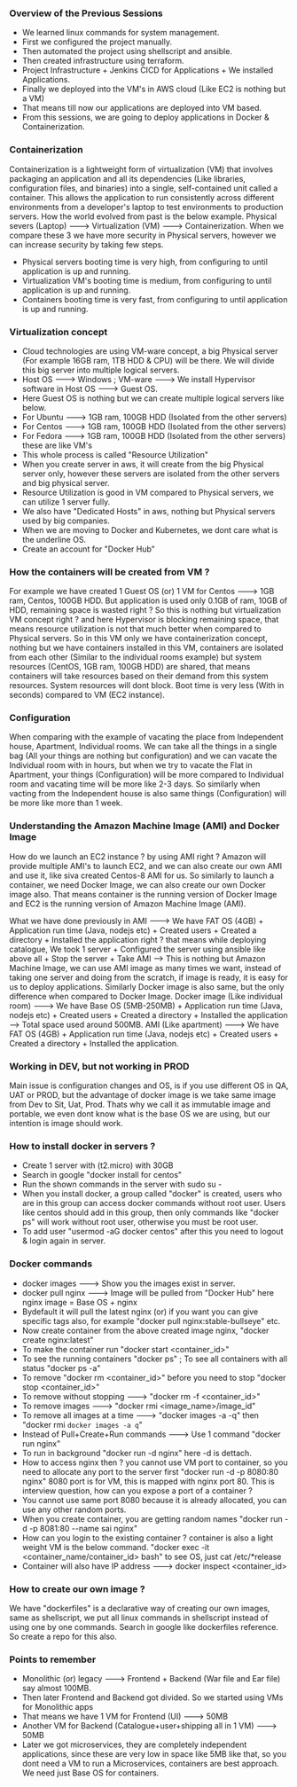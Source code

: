 ### Overview of the Previous Sessions
- We learned linux commands for system management.
- First we configured the project manually.
- Then automated the project using shellscript and ansible.
- Then created infrastructure using terraform.
- Project Infrastructure + Jenkins CICD for Applications + We installed Applications.
- Finally we deployed into the VM's in AWS cloud (Like EC2 is nothing but a VM)
- That means till now our applications are deployed into VM based.
- From this sessions, we are going to deploy applications in Docker & Containerization.

### Containerization
Containerization is a lightweight form of virtualization (VM) that involves packaging an application and all its dependencies (Like libraries, configuration files, and binaries) into a single, self-contained unit called a container. This allows the application to run consistently across different environments from a developer's laptop to test environments to production servers. How the world evolved from past is the below example.
Physical severs (Laptop) ---> Virtualization (VM) ---> Containerization. When we compare these 3 we have more security in Physical servers, however we can increase security by taking few steps.

- Physical servers booting time is very high, from configuring to until application is up and running.
- Virtualization VM's booting time is medium, from configuring to until application is up and running.
- Containers booting time is very fast, from configuring to until application is up and running.

### Virtualization concept
- Cloud technologies are using VM-ware concept, a big Physical server (For example 16GB ram, 1TB HDD & CPU)
  will be there. We will divide this big server into multiple logical servers.
- Host OS ---> Windows ; VM-ware ---> We install Hypervisor software in Host OS ---> Guest OS.
- Here Guest OS is nothing but we can create multiple logical servers like below.
- For Ubuntu ---> 1GB ram, 100GB HDD (Isolated from the other servers)
- For Centos ---> 1GB ram, 100GB HDD (Isolated from the other servers)
- For Fedora ---> 1GB ram, 100GB HDD (Isolated from the other servers) these are like VM's
- This whole process is called "Resource Utilization"
- When you create server in aws, it will create from the big Physical server only, however these servers are
  isolated from the other servers and big physical server.
- Resource Utilization is good in VM compared to Physical servers, we can utilize 1 server fully.
- We also have "Dedicated Hosts" in aws, nothing but Physical servers used by big companies.
- When we are moving to Docker and Kubernetes, we dont care what is the underline OS.
- Create an account for "Docker Hub" 

### How the containers will be created from VM ?
For example we have created 1 Guest OS (or) 1 VM for Centos ---> 1GB ram, Centos, 100GB HDD. But application is used only 0.1GB of ram, 10GB of HDD, remaining space is wasted right ? So this is nothing but virtualization VM concept right ? and here Hypervisor is blocking remaining space, that means resource utilization is not that much better when compared to Physical servers. So in this VM only we have containerization concept, nothing but we have containers installed in this VM, containers are isolated from each other (Similar to the individual rooms example) but system resources (CentOS, 1GB ram, 100GB HDD) are shared, that means containers will take resources based on their demand from this system resources. System resources will dont block. Boot time is very less (With in seconds) compared to VM (EC2 instance).

### Configuration
When comparing with the example of vacating the place from Independent house, Apartment, Individual rooms. We can take all the things in a single bag (All your things are nothing but configuration) and we can vacate the Individual room with in hours, but when we try to vacate the Flat in Apartment, your things (Configuration) will be more compared to Individual room and vacating time will be more like 2-3 days. So similarly when vacting from the Independent house is also same things (Configuration) will be more like more than 1 week.

### Understanding the Amazon Machine Image (AMI) and Docker Image
How do we launch an EC2 instance ? by using AMI right ? Amazon will provide multiple AMI's to launch EC2, 
and we can also create our own AMI and use it, like siva created Centos-8 AMI for us. So similarly to launch 
a container, we need Docker Image, we can also create our own Docker image also. That means container is the running version of Docker Image and EC2 is the running version of Amazon Machine Image (AMI).

What we have done previously in AMI ---> We have FAT OS (4GB) + Application run time (Java, nodejs etc) + Created users + Created a directory + Installed the application right ? that means while deploying catalogue, We took 1 server + Configured the server using ansible like above all + Stop the server + Take AMI --> This is nothing but Amazon Machine Image, we can use AMI image as many times we want, instead of taking one server and doing from the scratch, if image is ready, it is easy for us to deploy applications. Similarly Docker image is also same, but the only difference when compared to Docker Image. Docker image (Like individual room) ---> We have Base OS (5MB-250MB) + Application run time (Java, nodejs etc) + Created users + Created a directory + Installed the application --> Total space used around 500MB. AMI (Like apartment) ---> We have FAT OS (4GB) + Application run time (Java, nodejs etc) + Created users + Created a directory + Installed the application.

### Working in DEV, but not working in PROD 
Main issue is configuration changes and OS, is if you use different OS in QA, UAT or PROD, but the advantage of docker image is we take same image from Dev to Sit, Uat, Prod. Thats why we call it as immutable image and portable, we even dont know what is the base OS we are using, but our intention is image should work.

### How to install docker in servers ?
- Create 1 server with (t2.micro) with 30GB
- Search in google "docker install for centos"
- Run the shown commands in the server with sudo su -
- When you install docker, a group called "docker" is created, users who are in this group can access docker
  commands without root user. Users like centos should add in this group, then only commands like "docker ps"
  will work without root user, otherwise you must be root user.
- To add user "usermod -aG docker centos" after this you need to logout & login again in server.

### Docker commands
- docker images ---> Show you the images exist in server.
- docker pull nginx ---> Image will be pulled from "Docker Hub" here nginx image = Base OS + nginx 
- Bydefault it will pull the latest nginx (or) if you want you can give specific tags also, for example
  "docker pull nginx:stable-bullseye" etc.
- Now create container from the above created image nginx, "docker create nginx:latest"
- To make the container run "docker start <container_id>"
- To see the running containers "docker ps" ; To see all containers with all status "docker ps -a"
- To remove "docker rm <container_id>" before you need to stop "docker stop <container_id>"
- To remove without stopping ---> "docker rm -f <container_id>"
- To remove images ---> "docker rmi <image_name>/image_id"
- To remove all images at a time ---> "docker images -a -q" then "docker rmi `docker images -a q`"
- Instead of Pull+Create+Run commands ---> Use 1 command "docker run nginx"
- To run in background "docker run -d nginx" here -d is dettach.
- How to access nginx then ? you cannot use VM port to container, so you need to allocate any port to the
  server first "docker run -d -p 8080:80 nginx" 8080 port is for VM, this is mapped with nginx port 80. This
  is interview question, how can you expose a port of a container ?
- You cannot use same port 8080 because it is already allocated, you can use any other random ports.
- When you create container, you are getting random names "docker run -d -p 8081:80 --name sai nginx"
- How can you login to the existing container ? container is also a light weight VM is the below command.
  "docker exec -it <container_name/container_id> bash" to see OS, just cat /etc/*release
- Container will also have IP address ---> docker inspect <container_id>

### How to create our own image ?
We have "dockerfiles" is a declarative way of creating our own images, same as shellscript, we put all linux commands in shellscript instead of using one by one commands. Search in google like dockerfiles reference. So create a repo for this also.

### Points to remember
- Monolithic (or) legacy ---> Frontend + Backend (War file and Ear file) say almost 100MB.
- Then later Frontend and Backend got divided. So we started using VMs for Monolithic apps
- That means we have 1 VM for Frontend (UI) ---> 50MB
- Another VM for Backend (Catalogue+user+shipping all in 1 VM) ---> 50MB
- Later we got microservices, they are completely independent applications, since these are very low in space
  like 5MB like that, so you dont need a VM to run a Microservices, containers are best approach. We need just
  Base OS for containers.
